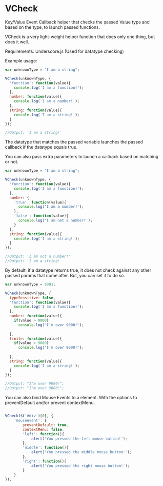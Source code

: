 VCheck
======

Key/Value Event Callback helper that checks the passed Value type and based on the type, to launch passed functions. 

VCheck is a very light-weight helper function that does only one thing, but does it well.

Requirements: Underscore.js (Used for datatype checking)

Example usage:

`````javascript
var unknownType = "I am a string";

VCheck(unknownType, {
  'function': function(value){
    console.log('I am a function!');
  },
  number: function(value){
    console.log('I am a number!');
  },
  string: function(value){
    console.log('I am a string!');
  }
});

`````

`````javascript
//Output: 'I am a string!'
`````

The datatype that matches the passed variable launches the passed callback if the datatype equals true. 

You can also pass extra parameters to launch a callback based on matching or not.

`````javascript
var unknownType = "I am a string";

VCheck(unknownType, {
  'function': function(value){
    console.log('I am a function!');
  },
  number: {
    'true': function(value){
      console.log('I am a number!');
    },
    'false': function(value){
      console.log('I am not a number!');    
    }
  },
  string: function(value){
    console.log('I am a string!');
  }
});
`````

`````javascript
//Output: 'I am not a number!'
//Output: 'I am a string!'
`````

By default, if a datatype returns true, it does not check against any other passed params that come after. But, you can set it to do so.

`````javascript
var unknownType = 9001;

VCheck(unknownType, {
  typeSensitive: false,
  'function': function(value){
    console.log('I am a function!');
  },
  number: function(value){
    if(value > 9000)
      console.log("I'm over 9000!");
      
  }, 
  finite: function(value){
    if(value > 9000)
      console.log("I'm over 9000!");
      
  }, 
  string: function(value){
    console.log('I am a string!');
  }
});
`````

`````javascript
//Output: "I'm over 9000!";
//Output: "I'm over 9000!";
`````

You can also bind Mouse Events to a element. With the options to preventDefault and/or prevent contextMenu. 
`````javascript

VCheck($('#div')[0], {
	'mouseevent': {
		preventDefault: true,
		contextMenu: false,
		'left': function(){
			alert('You pressed the left mouse button!');
		},
		'middle': function(){
			alert('You pressed the middle mouse button!');
		},
		'right': function(){
			alert('You pressed the right mouse button!');
		}
	}
});
`````